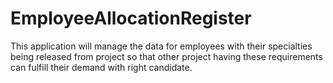# EmployeeAllocationRegister
This application will manage the data for employees with their specialties being released from project so that other project having these requirements can fulfill their demand with right candidate.

